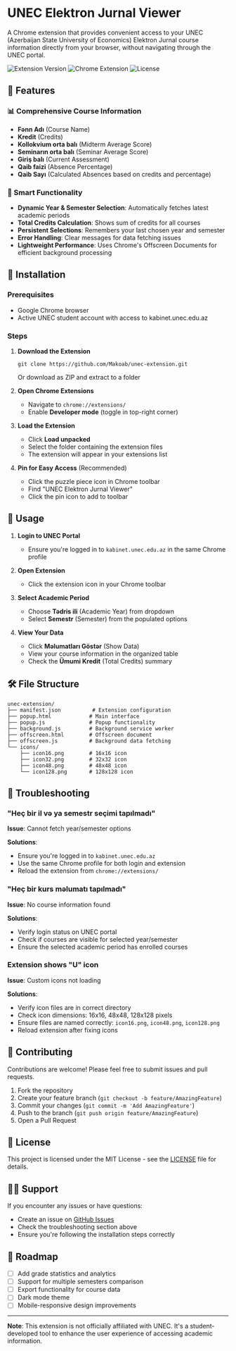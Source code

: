# UNEC Elektron Jurnal Viewer

A Chrome extension that provides convenient access to your UNEC (Azerbaijan State University of Economics) Elektron Jurnal course information directly from your browser, without navigating through the UNEC portal.

![Extension Version](https://img.shields.io/badge/version-1.0-blue)
![Chrome Extension](https://img.shields.io/badge/platform-Chrome-green)
![License](https://img.shields.io/badge/license-MIT-yellow)

## 🌟 Features

### 📊 Comprehensive Course Information
- **Fənn Adı** (Course Name)
- **Kredit** (Credits)
- **Kollokvium orta balı** (Midterm Average Score)
- **Seminarın orta balı** (Seminar Average Score)
- **Giriş balı** (Current Assessment)
- **Qaib faizi** (Absence Percentage)
- **Qaib Sayı** (Calculated Absences based on credits and percentage)

### 🔄 Smart Functionality
- **Dynamic Year & Semester Selection**: Automatically fetches latest academic periods
- **Total Credits Calculation**: Shows sum of credits for all courses
- **Persistent Selections**: Remembers your last chosen year and semester
- **Error Handling**: Clear messages for data fetching issues
- **Lightweight Performance**: Uses Chrome's Offscreen Documents for efficient background processing

## 🚀 Installation

### Prerequisites
- Google Chrome browser
- Active UNEC student account with access to kabinet.unec.edu.az

### Steps

1. **Download the Extension**
   ```
   git clone https://github.com/Makoab/unec-extension.git
   ```
   Or download as ZIP and extract to a folder

2. **Open Chrome Extensions**
   - Navigate to `chrome://extensions/`
   - Enable **Developer mode** (toggle in top-right corner)

3. **Load the Extension**
   - Click **Load unpacked**
   - Select the folder containing the extension files
   - The extension will appear in your extensions list

4. **Pin for Easy Access** (Recommended)
   - Click the puzzle piece icon in Chrome toolbar
   - Find "UNEC Elektron Jurnal Viewer"
   - Click the pin icon to add to toolbar

## 📖 Usage

1. **Login to UNEC Portal**
   - Ensure you're logged in to `kabinet.unec.edu.az` in the same Chrome profile

2. **Open Extension**
   - Click the extension icon in your Chrome toolbar

3. **Select Academic Period**
   - Choose **Tədris ili** (Academic Year) from dropdown
   - Select **Semestr** (Semester) from the populated options

4. **View Your Data**
   - Click **Məlumatları Göstər** (Show Data)
   - View your course information in the organized table
   - Check the **Ümumi Kredit** (Total Credits) summary

## 🛠️ File Structure

```
unec-extension/
├── manifest.json          # Extension configuration
├── popup.html            # Main interface
├── popup.js              # Popup functionality
├── background.js         # Background service worker
├── offscreen.html        # Offscreen document
├── offscreen.js          # Background data fetching
└── icons/               
    ├── icon16.png        # 16x16 icon
    ├── icon32.png        # 32x32 icon
    ├── icon48.png        # 48x48 icon
    └── icon128.png       # 128x128 icon  
```

## 🔧 Troubleshooting

### "Heç bir il və ya semestr seçimi tapılmadı"
**Issue**: Cannot fetch year/semester options

**Solutions**:
- Ensure you're logged in to `kabinet.unec.edu.az`
- Use the same Chrome profile for both login and extension
- Reload the extension from `chrome://extensions/`

### "Heç bir kurs məlumatı tapılmadı"
**Issue**: No course information found

**Solutions**:
- Verify login status on UNEC portal
- Check if courses are visible for selected year/semester
- Ensure the selected academic period has enrolled courses

### Extension shows "U" icon
**Issue**: Custom icons not loading

**Solutions**:
- Verify icon files are in correct directory
- Check icon dimensions: 16x16, 48x48, 128x128 pixels
- Ensure files are named correctly: `icon16.png`, `icon48.png`, `icon128.png`
- Reload extension after fixing icons

## 🤝 Contributing

Contributions are welcome! Please feel free to submit issues and pull requests.

1. Fork the repository
2. Create your feature branch (`git checkout -b feature/AmazingFeature`)
3. Commit your changes (`git commit -m 'Add AmazingFeature'`)
4. Push to the branch (`git push origin feature/AmazingFeature`)
5. Open a Pull Request

## 📄 License

This project is licensed under the MIT License - see the [LICENSE](LICENSE) file for details.

## 🙋‍♂️ Support

If you encounter any issues or have questions:
- Create an issue on [GitHub Issues](https://github.com/Makoab/unec-extension/issues)
- Check the troubleshooting section above
- Ensure you're following the installation steps correctly

## 🎯 Roadmap

- [ ] Add grade statistics and analytics
- [ ] Support for multiple semesters comparison
- [ ] Export functionality for course data
- [ ] Dark mode theme
- [ ] Mobile-responsive design improvements

---

**Note**: This extension is not officially affiliated with UNEC. It's a student-developed tool to enhance the user experience of accessing academic information.
